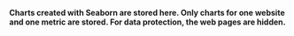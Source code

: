 **Charts created with Seaborn are stored here. Only charts for one website and one metric are stored. For data protection, the web pages are hidden.**
